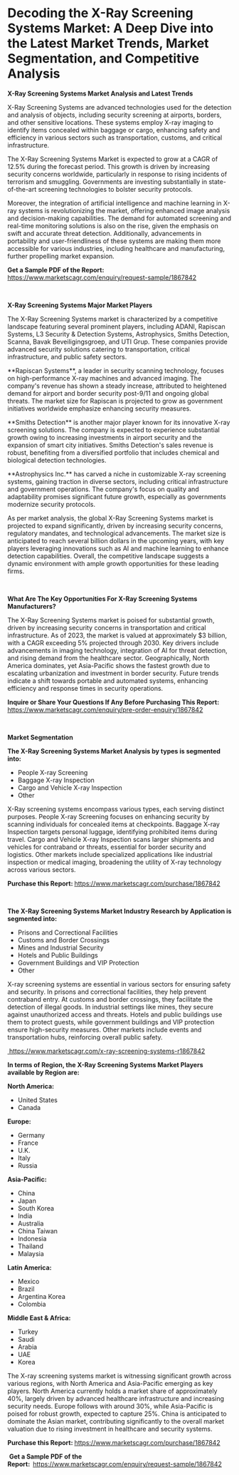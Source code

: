 <p><h1>Decoding the X-Ray Screening Systems Market: A Deep Dive into the Latest Market Trends, Market Segmentation, and Competitive Analysis</h1></p><p><strong>X-Ray Screening Systems Market Analysis and Latest Trends</strong></p>
<p><p>X-Ray Screening Systems are advanced technologies used for the detection and analysis of objects, including security screening at airports, borders, and other sensitive locations. These systems employ X-ray imaging to identify items concealed within baggage or cargo, enhancing safety and efficiency in various sectors such as transportation, customs, and critical infrastructure.</p><p>The X-Ray Screening Systems Market is expected to grow at a CAGR of 12.5% during the forecast period. This growth is driven by increasing security concerns worldwide, particularly in response to rising incidents of terrorism and smuggling. Governments are investing substantially in state-of-the-art screening technologies to bolster security protocols.</p><p>Moreover, the integration of artificial intelligence and machine learning in X-ray systems is revolutionizing the market, offering enhanced image analysis and decision-making capabilities. The demand for automated screening and real-time monitoring solutions is also on the rise, given the emphasis on swift and accurate threat detection. Additionally, advancements in portability and user-friendliness of these systems are making them more accessible for various industries, including healthcare and manufacturing, further propelling market expansion.</p></p>
<p><strong>Get a Sample PDF of the Report:&nbsp;</strong> <a href="https://www.marketscagr.com/enquiry/request-sample/1867842?utm_campaign=2792&utm_medium=2&utm_source=Github&utm_content=ia&utm_term=12042025&utm_id=x-ray-screening-systems">https://www.marketscagr.com/enquiry/request-sample/1867842</a></p>
<p>&nbsp;</p>
<p><strong>X-Ray Screening Systems Major Market Players</strong></p>
<p><p>The X-Ray Screening Systems market is characterized by a competitive landscape featuring several prominent players, including ADANI, Rapiscan Systems, L3 Security & Detection Systems, Astrophysics, Smiths Detection, Scanna, Bavak Beveiligingsgroep, and UTI Grup. These companies provide advanced security solutions catering to transportation, critical infrastructure, and public safety sectors.</p><p>**Rapiscan Systems**, a leader in security scanning technology, focuses on high-performance X-ray machines and advanced imaging. The company's revenue has shown a steady increase, attributed to heightened demand for airport and border security post-9/11 and ongoing global threats. The market size for Rapiscan is projected to grow as government initiatives worldwide emphasize enhancing security measures.</p><p>**Smiths Detection** is another major player known for its innovative X-ray screening solutions. The company is expected to experience substantial growth owing to increasing investments in airport security and the expansion of smart city initiatives. Smiths Detection's sales revenue is robust, benefiting from a diversified portfolio that includes chemical and biological detection technologies.</p><p>**Astrophysics Inc.** has carved a niche in customizable X-ray screening systems, gaining traction in diverse sectors, including critical infrastructure and government operations. The company's focus on quality and adaptability promises significant future growth, especially as governments modernize security protocols.</p><p>As per market analysis, the global X-Ray Screening Systems market is projected to expand significantly, driven by increasing security concerns, regulatory mandates, and technological advancements. The market size is anticipated to reach several billion dollars in the upcoming years, with key players leveraging innovations such as AI and machine learning to enhance detection capabilities. Overall, the competitive landscape suggests a dynamic environment with ample growth opportunities for these leading firms.</p></p>
<p>&nbsp;</p>
<p><strong>What Are The Key Opportunities For X-Ray Screening Systems Manufacturers?</strong></p>
<p><p>The X-Ray Screening Systems market is poised for substantial growth, driven by increasing security concerns in transportation and critical infrastructure. As of 2023, the market is valued at approximately $3 billion, with a CAGR exceeding 5% projected through 2030. Key drivers include advancements in imaging technology, integration of AI for threat detection, and rising demand from the healthcare sector. Geographically, North America dominates, yet Asia-Pacific shows the fastest growth due to escalating urbanization and investment in border security. Future trends indicate a shift towards portable and automated systems, enhancing efficiency and response times in security operations.</p></p>
<p><strong>Inquire or Share Your Questions If Any Before Purchasing This Report:</strong> <a href="https://www.marketscagr.com/enquiry/pre-order-enquiry/1867842?utm_campaign=2792&utm_medium=2&utm_source=Github&utm_content=ia&utm_term=12042025&utm_id=x-ray-screening-systems">https://www.marketscagr.com/enquiry/pre-order-enquiry/1867842</a></p>
<p>&nbsp;</p>
<p><strong>Market Segmentation</strong></p>
<p><strong>The X-Ray Screening Systems Market Analysis by types is segmented into:</strong></p>
<p><ul><li>People X-ray Screening</li><li>Baggage X-ray Inspection</li><li>Cargo and Vehicle X-ray Inspection</li><li>Other</li></ul></p>
<p><p>X-Ray screening systems encompass various types, each serving distinct purposes. People X-ray Screening focuses on enhancing security by scanning individuals for concealed items at checkpoints. Baggage X-ray Inspection targets personal luggage, identifying prohibited items during travel. Cargo and Vehicle X-ray Inspection scans larger shipments and vehicles for contraband or threats, essential for border security and logistics. Other markets include specialized applications like industrial inspection or medical imaging, broadening the utility of X-ray technology across various sectors.</p></p>
<p><strong>Purchase this Report:&nbsp;</strong><a href="https://www.marketscagr.com/purchase/1867842?utm_campaign=2792&utm_medium=2&utm_source=Github&utm_content=ia&utm_term=12042025&utm_id=x-ray-screening-systems">https://www.marketscagr.com/purchase/1867842</a></p>
<p>&nbsp;</p>
<p><strong>The X-Ray Screening Systems Market Industry Research by Application is segmented into:</strong></p>
<p><ul><li>Prisons and Correctional Facilities</li><li>Customs and Border Crossings</li><li>Mines and Industrial Security</li><li>Hotels and Public Buildings</li><li>Government Buildings and VIP Protection</li><li>Other</li></ul></p>
<p><p>X-ray screening systems are essential in various sectors for ensuring safety and security. In prisons and correctional facilities, they help prevent contraband entry. At customs and border crossings, they facilitate the detection of illegal goods. In industrial settings like mines, they secure against unauthorized access and threats. Hotels and public buildings use them to protect guests, while government buildings and VIP protection ensure high-security measures. Other markets include events and transportation hubs, reinforcing overall public safety.</p></p>
<p><a href="https://www.marketscagr.com/x-ray-screening-systems-r1867842?utm_campaign=2792&utm_medium=2&utm_source=Github&utm_content=ia&utm_term=12042025&utm_id=x-ray-screening-systems">&nbsp;https://www.marketscagr.com/x-ray-screening-systems-r1867842</a></p>
<p><strong>In terms of Region, the X-Ray Screening Systems Market Players available by Region are:</strong></p>
<p>
    <p> <strong> North America: </strong>
        <ul>
            <li>United States</li>
            <li>Canada</li>
        </ul>
        </p> 
    <p> <strong> Europe: </strong>
        <ul>
            <li>Germany</li>
            <li>France</li>
            <li>U.K.</li>
            <li>Italy</li>
            <li>Russia</li>
        </ul>
        </p> 
    <p> <strong> Asia-Pacific: </strong>
        <ul>
            <li>China</li>
            <li>Japan</li>
            <li>South Korea</li>
            <li>India</li>
            <li>Australia</li>
            <li>China Taiwan</li>
            <li>Indonesia</li>
            <li>Thailand</li>
            <li>Malaysia</li>
        </ul>
        </p> 
    <p> <strong> Latin America: </strong>
        <ul>
            <li>Mexico</li>
            <li>Brazil</li>
            <li>Argentina Korea</li>
            <li>Colombia</li>
        </ul>
        </p> 
    <p> <strong> Middle East & Africa: </strong>
        <ul>
            <li>Turkey</li>
            <li>Saudi</li>
            <li>Arabia</li>
            <li>UAE</li>
            <li>Korea</li>
        </ul>
    </p>
    </p>
<p><p>The X-ray screening systems market is witnessing significant growth across various regions, with North America and Asia-Pacific emerging as key players. North America currently holds a market share of approximately 40%, largely driven by advanced healthcare infrastructure and increasing security needs. Europe follows with around 30%, while Asia-Pacific is poised for robust growth, expected to capture 25%. China is anticipated to dominate the Asian market, contributing significantly to the overall market valuation due to rising investment in healthcare and security systems.</p></p>
<p><strong>Purchase this Report: </strong><a href="https://www.marketscagr.com/purchase/1867842?utm_campaign=2792&utm_medium=2&utm_source=Github&utm_content=ia&utm_term=12042025&utm_id=x-ray-screening-systems">https://www.marketscagr.com/purchase/1867842</a></p>
<p>&nbsp;<strong>Get a Sample PDF of the Report:&nbsp;&nbsp;</strong><a href="https://www.marketscagr.com/enquiry/request-sample/1867842?utm_campaign=2792&utm_medium=2&utm_source=Github&utm_content=ia&utm_term=12042025&utm_id=x-ray-screening-systems">https://www.marketscagr.com/enquiry/request-sample/1867842</a></p>
<p><strong></strong></p>
<p><p></p><p></p><p></p></p>